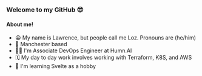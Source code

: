 ### Welcome to my GitHub 😎

#### About me!
- 😀 My name is Lawrence, but people call me Loz. Pronouns are (he/him)
- 🐝 Manchester based
- 👷‍♂️ I'm Associate DevOps Engineer at Humn.AI
- 🗓 My day to day work involves working with Terraform, K8S, and AWS
- 👀 I'm learning Svelte as a hobby


